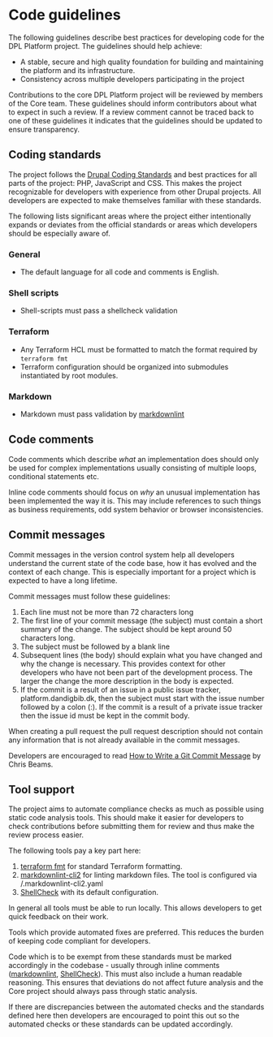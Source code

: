 # Code guidelines

The following guidelines describe best practices for developing code for the DPL
Platform project. The guidelines should help achieve:

* A stable, secure and high quality foundation for building and maintaining
  the platform and its infrastructure.
* Consistency across multiple developers participating in the project

Contributions to the core DPL Platform project will be reviewed by members of the
Core team. These guidelines should inform contributors about what to expect in
such a review. If a review comment cannot be traced back to one of these
guidelines it indicates that the guidelines should be updated to ensure
transparency.

## Coding standards

The project follows the [Drupal Coding Standards](https://www.drupal.org/docs/develop/standards)
and best practices for all parts of the project: PHP, JavaScript and CSS. This
makes the project recognizable for developers with experience from other Drupal
projects. All developers are expected to make themselves familiar with these
standards.

The following lists significant areas where the project either intentionally
expands or deviates from the official standards or areas which developers should
be especially aware of.

### General

* The default language for all code and comments is English.

### Shell scripts

* Shell-scripts must pass a shellcheck validation

### Terraform

* Any Terraform HCL must be formatted to match the format required by `terraform fmt`
* Terraform configuration should be organized into submodules instantiated by
  root modules.

### Markdown

* Markdown must pass validation by [markdownlint](https://github.com/DavidAnson/markdownlint-cli2)

## Code comments

Code comments which describe _what_ an implementation does should only be used
for complex implementations usually consisting of multiple loops, conditional
statements etc.

Inline code comments should focus on _why_ an unusual implementation has been
implemented the way it is. This may include references to such things as
business requirements, odd system behavior or browser inconsistencies.

## Commit messages

Commit messages in the version control system help all developers understand the
current state of the code base, how it has evolved and the context of each
change. This is especially important for a project which is expected to have a
long lifetime.

Commit messages must follow these guidelines:

1. Each line must not be more than 72 characters long
2. The first line of your commit message (the subject) must contain a short
   summary of the change. The subject should be kept around 50 characters long.
3. The subject must be followed by a blank line
4. Subsequent lines (the body) should explain what you have changed and why the
   change is necessary. This provides context for other developers who have not
   been part of the development process. The larger the change the more
   description in the body is expected.
5. If the commit is a result of an issue in a public issue tracker,
   platform.dandigbib.dk, then the subject must start with the issue number
  followed by a colon (:). If the commit is a result of a private issue tracker
  then the issue id must be kept in the commit body.

When creating a pull request the pull request description should not contain any
information that is not already available in the commit messages.

Developers are encouraged to read [How to Write a Git Commit Message](https://chris.beams.io/posts/git-commit/)
by Chris Beams.

## Tool support

The project aims to automate compliance checks as much as possible using static
code analysis tools. This should make it easier for developers to check
contributions before submitting them for review and thus make the review process
easier.

The following tools pay a key part here:

1. [terraform fmt](https://www.terraform.io/docs/cli/commands/fmt.html) for standard
   Terraform formatting.
2. [markdownlint-cli2](https://github.com/DavidAnson/markdownlint-cli2) for
   linting markdown files. The tool is configured via /.markdownlint-cli2.yaml
3. [ShellCheck](https://github.com/koalaman/shellcheck) with its default configuration.

In general all tools must be able to run locally. This allows developers to get
quick feedback on their work.

Tools which provide automated fixes are preferred. This reduces the burden of
keeping code compliant for developers.

Code which is to be exempt from these standards must be marked accordingly in
the codebase - usually through inline comments ([markdownlint](https://github.com/DavidAnson/markdownlint/blob/main/README.md#configuration),
[ShellCheck](https://github.com/koalaman/shellcheck/wiki/Ignore)).
This must also include a human readable reasoning. This ensures that deviations
do not affect future analysis and the Core project should always pass through
static analysis.

If there are discrepancies between the automated checks and the standards
defined here then developers are encouraged to point this out so the automated
checks or these standards can be updated accordingly.
